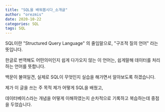 ```yaml
---
title: "SQL을 배워봅시다_소개글"
author: "orezmis"
date: 2020-10-22
categories: SQL
tags: SQL
---
```



SQL이란 "Structured Query Language" 의 줄임말으로, "구조적 질의 언어" 라는 뜻입니다.

한글로 번역해도 어떤의미인지 쉽게 다가오지 않는 이 언어는, 쉽게말해 데이터를 처리하는 언어를 뜻합니다.

백문이 불여일견, 실제로 SQL이 무엇인지 실습을 해가면서 알아보도록 하겠습니다.

제가 이 글을 쓰는 주 목적 제가 어떻게 SQL을 배웠고,

데이터베이스라는 개념을 어떻게 이해하였는지 순차적으로 기록하고 복습하는데 중점을 두었습니다.